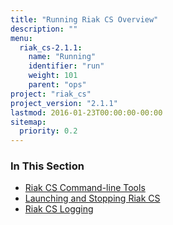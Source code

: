 ```yaml
---
title: "Running Riak CS Overview"
description: ""
menu:
  riak_cs-2.1.1:
    name: "Running"
    identifier: "run"
    weight: 101
    parent: "ops"
project: "riak_cs"
project_version: "2.1.1"
lastmod: 2016-01-23T00:00:00-00:00
sitemap:
  priority: 0.2
---
```


### In This Section

- [Riak CS Command-line Tools](../../cookbooks/command-line-tools)
- [Launching and Stopping Riak CS](../../cookbooks/installing/launching-and-stopping/)
- [Riak CS Logging](../../cookbooks/logging/)
